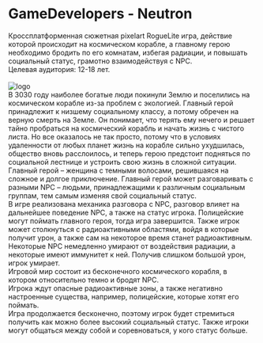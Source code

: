 # GameDevelopers - Neutron
Кроссплатформенная сюжетная pixelart RogueLite игра, действие которой происходит на космическом корабле, а главному герою необходимо бродить по его комнатам, избегая радиации, и повышать социальный статус, грамотно взаимодействуя с NPC.<br>
Целевая аудитория: 12-18 лет.<br><br>
![logo](https://user-images.githubusercontent.com/61984103/147385822-cdaf3aab-937f-475a-8a78-8073c3daf3d7.png)<br>
В 3030 году наиболее богатые люди покинули Землю и поселились на космическом корабле из-за проблем с экологией. Главный герой принадлежит к низшему социальному классу, а потому обречен на верную смерть на Земле. Он понимает, что терять ему нечего и решает тайно пробраться на космический корабль и начать жизнь с чистого листа. Но все оказалось не так просто, потому что в условиях удаленности от любых планет жизнь на корабле сильно ухудшилась, общество вновь расслоилось, и теперь герою предстоит подняться по социальной лестнице и устроить свою жизнь в сложной ситуации.<br>
Главный герой – женщина с темными волосами, решившаяся на сложное и долгое приключение. Главный герой может разговаривать с разными NPC – людьми, принадлежащими к различным социальным группам, тем самым изменяя свой социальный статус.<br>
В игре реализована механика разговора с NPC, разговор влияет на дальнейшее поведение NPC, а также на статус игрока. Полицейские могут поймать главного героя, тогда игра завершится. Также игрок может столкнуться с радиоактивными областями, войдя в которые получит урон, а также сам на некоторое время станет радиоактивным. Некоторые NPC немедленно умирают от воздействия радиации, а некоторые имеют иммунитет к ней. Получив слишком большой урон, игрок умирает.<br>
Игровой мир состоит из бесконечного космического корабля, в котором относительно темно и бродят NPC.<br>
Игрока ждут опасные радиоактивные зоны, а также негативно настроенные существа, например, полицейские, которые хотят его поймать.<br>
Игра продолжается бесконечно, поэтому игрок будет стремиться получить как можно более высокий социальный статус. Также игроки могут общаться между собой и соревноваться, у кого статус больше.<br>
